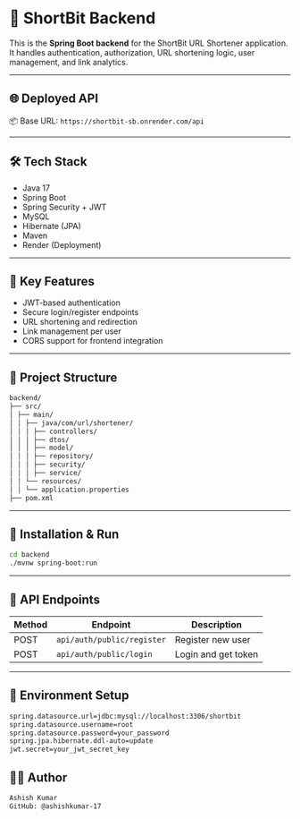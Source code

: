 # 🧠 ShortBit Backend

This is the **Spring Boot backend** for the ShortBit URL Shortener application. It handles authentication, authorization, URL shortening logic, user management, and link analytics.

---

## 🌐 Deployed API

📦 Base URL: `https://shortbit-sb.onrender.com/api`

---

## 🛠️ Tech Stack

- Java 17
- Spring Boot
- Spring Security + JWT
- MySQL
- Hibernate (JPA)
- Maven
- Render (Deployment)

---

## 🔐 Key Features

- JWT-based authentication
- Secure login/register endpoints
- URL shortening and redirection
- Link management per user
- CORS support for frontend integration

---

## 📁 Project Structure
```bash
backend/
├── src/
│ ├── main/
│ │ ├── java/com/url/shortener/
│ │ │ ├── controllers/
│ │ │ ├── dtos/
│ │ │ ├── model/
│ │ │ ├── repository/
│ │ │ ├── security/
│ │ │ ├── service/
│ │ └── resources/
│ │ └── application.properties
├── pom.xml
```

---

## 🔧 Installation & Run

```bash
cd backend
./mvnw spring-boot:run
```
---

## 🔌 API Endpoints

| Method | Endpoint                   | Description         |
| ------ | -------------------------- | ------------------- |
| POST   | `api/auth/public/register` | Register new user   |
| POST   | `api/auth/public/login`    | Login and get token |

---
## 🧪 Environment Setup

```bash
spring.datasource.url=jdbc:mysql://localhost:3306/shortbit
spring.datasource.username=root
spring.datasource.password=your_password
spring.jpa.hibernate.ddl-auto=update
jwt.secret=your_jwt_secret_key
```

## 🙋‍♂️ Author
```bash
Ashish Kumar
GitHub: @ashishkumar-17
```
